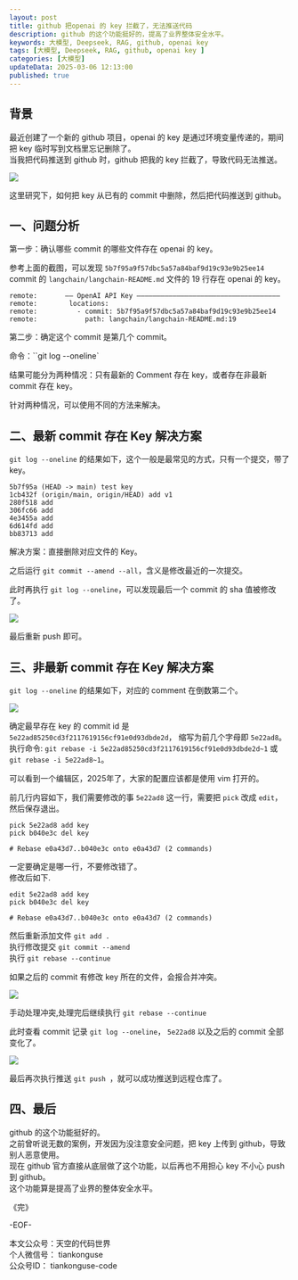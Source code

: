 ```yaml
---
layout: post  
title: github 把openai 的 key 拦截了，无法推送代码
description: github 的这个功能挺好的，提高了业界整体安全水平。  
keywords: 大模型, Deepseek, RAG, github, openai key 
tags: [大模型, Deepseek, RAG, github, openai key ]  
categories: [大模型]  
updateData: 2025-03-06 12:13:00
published: true  
---
```


## 背景  


最近创建了一个新的 github 项目，openai 的 key 是通过环境变量传递的，期间把 key 临时写到文档里忘记删除了。  
当我把代码推送到 github 时，github 把我的 key 拦截了，导致代码无法推送。  


![](https://res2025.tiankonguse.com/images/2025/03/06/001.png) 


这里研究下，如何把 key 从已有的 commit 中删除，然后把代码推送到 github。  


## 一、问题分析  


第一步：确认哪些 commit 的哪些文件存在 openai 的 key。  


参考上面的截图，可以发现 `5b7f95a9f57dbc5a57a84baf9d19c93e9b25ee14` commit 的 `langchain/langchain-README.md` 文件的 19 行存在 openai 的 key。  


```
remote:       —— OpenAI API Key ————————————————————————————————————
remote:        locations:
remote:          - commit: 5b7f95a9f57dbc5a57a84baf9d19c93e9b25ee14
remote:            path: langchain/langchain-README.md:19
```


第二步：确定这个 commit 是第几个 commit。  


命令：``git log --oneline`  


结果可能分为两种情况：只有最新的 Comment 存在 key，或者存在非最新 commit 存在 key。  



针对两种情况，可以使用不同的方法来解决。  


## 二、最新 commit 存在 Key 解决方案  


`git log --oneline` 的结果如下，这个一般是最常见的方式，只有一个提交，带了 key。  


```
5b7f95a (HEAD -> main) test key
1cb432f (origin/main, origin/HEAD) add v1
280f518 add
306fc66 add
4e3455a add
6d614fd add
bb83713 add
```

解决方案：直接删除对应文件的 Key。  


之后运行 `git commit --amend --all`，含义是修改最近的一次提交。


此时再执行 `git log --oneline`，可以发现最后一个 commit 的 sha 值被修改了。  


![](https://res2025.tiankonguse.com/images/2025/03/06/005.png) 


最后重新 push 即可。


## 三、非最新 commit 存在 Key 解决方案  


`git log --oneline` 的结果如下，对应的 comment 在倒数第二个。  


![](https://res2025.tiankonguse.com/images/2025/03/06/004.png) 


确定最早存在 key 的 commit id 是 `5e22ad85250cd3f2117619156cf91e0d93dbde2d`， 缩写为前几个字母即 `5e22ad8`。  
执行命令: `git rebase -i 5e22ad85250cd3f2117619156cf91e0d93dbde2d~1` 或 `git rebase -i 5e22ad8~1`。  

可以看到一个编辑区，2025年了，大家的配置应该都是使用 vim 打开的。  


前几行内容如下，我们需要修改的事 `5e22ad8` 这一行，需要把 `pick` 改成 `edit`，然后保存退出。

```
pick 5e22ad8 add key
pick b040e3c del key

# Rebase e0a43d7..b040e3c onto e0a43d7 (2 commands)
```


一定要确定是哪一行，不要修改错了。  
修改后如下.  


```
edit 5e22ad8 add key
pick b040e3c del key

# Rebase e0a43d7..b040e3c onto e0a43d7 (2 commands)
```

然后重新添加文件 `git add .`  
执行修改提交 `git commit --amend`  
执行 `git rebase --continue`  


如果之后的 commit 有修改 key 所在的文件，会报合并冲突。  


![](https://res2025.tiankonguse.com/images/2025/03/06/002.png) 


手动处理冲突,处理完后继续执行 `git rebase --continue`  


此时查看 commit 记录 `git log --oneline`， `5e22ad8` 以及之后的 commit 全部变化了。  


![](https://res2025.tiankonguse.com/images/2025/03/06/003.png) 


最后再次执行推送 `git push `，就可以成功推送到远程仓库了。  


## 四、最后  


github 的这个功能挺好的。  
之前曾听说无数的案例，开发因为没注意安全问题，把 key 上传到 github，导致别人恶意使用。  
现在 github 官方直接从底层做了这个功能，以后再也不用担心 key 不小心 push 到 github。  
这个功能算是提高了业界的整体安全水平。  


《完》  


-EOF-  

本文公众号：天空的代码世界  
个人微信号： tiankonguse  
公众号ID： tiankonguse-code  
  